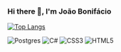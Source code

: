 ### Hi there 👋, I'm João Bonifácio

[![Top Langs](https://github-readme-stats.vercel.app/api/top-langs/?username=JBon1&layout=compact)](https://github.com/anuraghazra/github-readme-stats)

![Postgres](https://img.shields.io/badge/postgres-%23316192.svg?style=for-the-badge&logo=postgresql&logoColor=white)
![C#](https://img.shields.io/badge/c%23-%23239120.svg?style=for-the-badge&logo=c-sharp&logoColor=white)
![CSS3](https://img.shields.io/badge/css3-%231572B6.svg?style=for-the-badge&logo=css3&logoColor=white)
![HTML5](https://img.shields.io/badge/html5-%23E34F26.svg?style=for-the-badge&logo=html5&logoColor=white)
